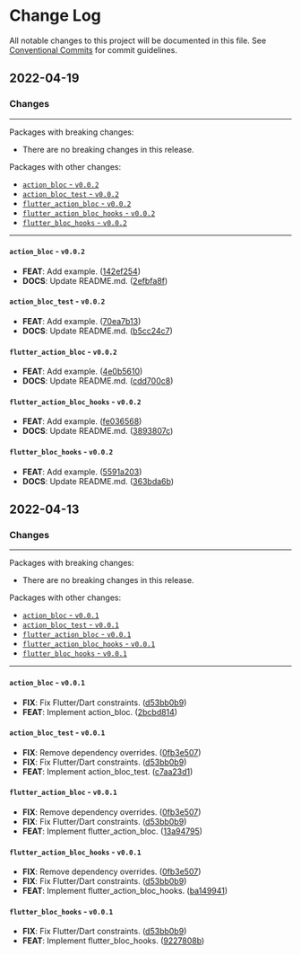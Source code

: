 # Change Log

All notable changes to this project will be documented in this file.
See [Conventional Commits](https://conventionalcommits.org) for commit guidelines.

## 2022-04-19

### Changes

---

Packages with breaking changes:

 - There are no breaking changes in this release.

Packages with other changes:

 - [`action_bloc` - `v0.0.2`](#action_bloc---v002)
 - [`action_bloc_test` - `v0.0.2`](#action_bloc_test---v002)
 - [`flutter_action_bloc` - `v0.0.2`](#flutter_action_bloc---v002)
 - [`flutter_action_bloc_hooks` - `v0.0.2`](#flutter_action_bloc_hooks---v002)
 - [`flutter_bloc_hooks` - `v0.0.2`](#flutter_bloc_hooks---v002)

---

#### `action_bloc` - `v0.0.2`

 - **FEAT**: Add example. ([142ef254](https://github.com/Almighty-Alpaca/bloc_extensions/commit/142ef2546b182f754080c4586e02cccf1ac5fb9d))
 - **DOCS**: Update README.md. ([2efbfa8f](https://github.com/Almighty-Alpaca/bloc_extensions/commit/2efbfa8f4d3ec3c1327fa61909beb07ed4fd7842))

#### `action_bloc_test` - `v0.0.2`

 - **FEAT**: Add example. ([70ea7b13](https://github.com/Almighty-Alpaca/bloc_extensions/commit/70ea7b132ea64605d14e95176ec9aee9cc8a1d34))
 - **DOCS**: Update README.md. ([b5cc24c7](https://github.com/Almighty-Alpaca/bloc_extensions/commit/b5cc24c7173e9d0ff481f1e6ec81fc560f52a64e))

#### `flutter_action_bloc` - `v0.0.2`

 - **FEAT**: Add example. ([4e0b5610](https://github.com/Almighty-Alpaca/bloc_extensions/commit/4e0b5610ee59b11b609da7d49fe2f4aac5ac6a75))
 - **DOCS**: Update README.md. ([cdd700c8](https://github.com/Almighty-Alpaca/bloc_extensions/commit/cdd700c812b45e8b7113eb7666e9f722fe359ef3))

#### `flutter_action_bloc_hooks` - `v0.0.2`

 - **FEAT**: Add example. ([fe036568](https://github.com/Almighty-Alpaca/bloc_extensions/commit/fe036568fc6ff3dc8fafa76ff7820f81eb7aae00))
 - **DOCS**: Update README.md. ([3893807c](https://github.com/Almighty-Alpaca/bloc_extensions/commit/3893807c86a939545c008381b4edaf0765c4c38f))

#### `flutter_bloc_hooks` - `v0.0.2`

 - **FEAT**: Add example. ([5591a203](https://github.com/Almighty-Alpaca/bloc_extensions/commit/5591a203549d2471c42ceb18607d89ec430b62ac))
 - **DOCS**: Update README.md. ([363bda6b](https://github.com/Almighty-Alpaca/bloc_extensions/commit/363bda6bc313f4310e5484cde28263dc3c73fc93))


## 2022-04-13

### Changes

---

Packages with breaking changes:

 - There are no breaking changes in this release.

Packages with other changes:

 - [`action_bloc` - `v0.0.1`](#action_bloc---v001)
 - [`action_bloc_test` - `v0.0.1`](#action_bloc_test---v001)
 - [`flutter_action_bloc` - `v0.0.1`](#flutter_action_bloc---v001)
 - [`flutter_action_bloc_hooks` - `v0.0.1`](#flutter_action_bloc_hooks---v001)
 - [`flutter_bloc_hooks` - `v0.0.1`](#flutter_bloc_hooks---v001)

---

#### `action_bloc` - `v0.0.1`

 - **FIX**: Fix Flutter/Dart constraints. ([d53bb0b9](https://github.com/Almighty-Alpaca/bloc_extensions/commit/d53bb0b942b3d0dcb5559be2607c0b443fa33f43))
 - **FEAT**: Implement action_bloc. ([2bcbd814](https://github.com/Almighty-Alpaca/bloc_extensions/commit/2bcbd814d7c7a06bffda313c548c77c135f3b761))

#### `action_bloc_test` - `v0.0.1`

 - **FIX**: Remove dependency overrides. ([0fb3e507](https://github.com/Almighty-Alpaca/bloc_extensions/commit/0fb3e50709f2702ed77b3f1a8a1347dca573dd5a))
 - **FIX**: Fix Flutter/Dart constraints. ([d53bb0b9](https://github.com/Almighty-Alpaca/bloc_extensions/commit/d53bb0b942b3d0dcb5559be2607c0b443fa33f43))
 - **FEAT**: Implement action_bloc_test. ([c7aa23d1](https://github.com/Almighty-Alpaca/bloc_extensions/commit/c7aa23d192dd5b92047c72df34b60bbdb03da839))

#### `flutter_action_bloc` - `v0.0.1`

 - **FIX**: Remove dependency overrides. ([0fb3e507](https://github.com/Almighty-Alpaca/bloc_extensions/commit/0fb3e50709f2702ed77b3f1a8a1347dca573dd5a))
 - **FIX**: Fix Flutter/Dart constraints. ([d53bb0b9](https://github.com/Almighty-Alpaca/bloc_extensions/commit/d53bb0b942b3d0dcb5559be2607c0b443fa33f43))
 - **FEAT**: Implement flutter_action_bloc. ([13a94795](https://github.com/Almighty-Alpaca/bloc_extensions/commit/13a947951cd663a96300e96b64e48c4066331227))

#### `flutter_action_bloc_hooks` - `v0.0.1`

 - **FIX**: Remove dependency overrides. ([0fb3e507](https://github.com/Almighty-Alpaca/bloc_extensions/commit/0fb3e50709f2702ed77b3f1a8a1347dca573dd5a))
 - **FIX**: Fix Flutter/Dart constraints. ([d53bb0b9](https://github.com/Almighty-Alpaca/bloc_extensions/commit/d53bb0b942b3d0dcb5559be2607c0b443fa33f43))
 - **FEAT**: Implement flutter_action_bloc_hooks. ([ba149941](https://github.com/Almighty-Alpaca/bloc_extensions/commit/ba1499414bca95abc68768f52034b7d8925755f7))

#### `flutter_bloc_hooks` - `v0.0.1`

 - **FIX**: Fix Flutter/Dart constraints. ([d53bb0b9](https://github.com/Almighty-Alpaca/bloc_extensions/commit/d53bb0b942b3d0dcb5559be2607c0b443fa33f43))
 - **FEAT**: Implement flutter_bloc_hooks. ([9227808b](https://github.com/Almighty-Alpaca/bloc_extensions/commit/9227808b29cdcbe0e3a43a90801aed0ca2eafb36))

